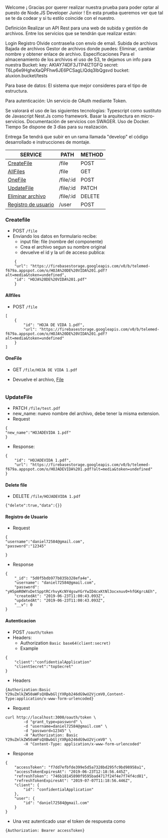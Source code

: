 Welcome
¡ Gracias por querer realizar nuestra prueba para poder optar al puesto de Node.JS Developer Junior ! En esta prueba queremos ver que tal se te da codear y si tu estilo coincide con el nuestro.

Definición
Realizar un API Rest para una web de subida y gestión de archivos. Entre los servicios que se tendrán que realizar están:

Login
Registro
Olvide contraseña con envío de email.
Subida de archivos
Bajada de archivos
Gestor de archivos donde puedes: Eliminar, cambiar nombre y obtener enlace de archivo.
Especificaciones
Para el almacenamiento de los archivos el uso de S3, te dejamos un info para nuestra Bucket:
key: AKIAY74DF3JTP4IZTGFQ secret: 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 bucket: aluxion.bucket/tests

Para base de datos:
El sistema que mejor consideres para el tipo de estructura.

Para autenticación:
Un servicio de OAuth mediante Token.

Se valorará el uso de las siguientes tecnologías:
Typescript como sustituto de Javascript
Nest.Js como framework.
Basar la arquitectura en micro-servicios.
Documentación de servicios con SWAGER.
Uso de Docker.
Tiempo
Se dispone de 3 días para su realización.

Entrega
Se tendrá que subir en un rama llamada "develop" el código desarrollado e instrucciones de montaje.


| SERVICE    | PATH    | METHOD | 
| --------|---------|-------|
| [CreateFile](#createfile)| /file | POST    |
| [AllFiles](#allfiles) | /file | GET    |
| [OneFile](#onefile)| /file/:id | POST    |
| [UpdateFile](#updatefile)| /file/:id | PATCH    |
| [Eliminar archivo](#delete-file)| /file/:id | DELETE    |
| [Registro de usuario](#registro-de-usuario)| /user | POST    |

### Createfile

  * POST `/file`
  * Enviando los datos en formulario recibe:
    * input file: file (nombre del componente)
    * Crea el archivo segun su nombre original
    * devuelve el id y la url de acceso publica:

```
    {
    "url": "https://firebasestorage.googleapis.com/v0/b/telemed-f679a.appspot.com/o/HOJA%20DE%20VIDA%201.pdf?alt=media&token=undefined",
    "id": "HOJA%20DE%20VIDA%201.pdf"
    }
```

#### Allfiles

 * POST `/file`

```
[
    {
        "id": "HOJA DE VIDA 1.pdf",
        "url": "https://firebasestorage.googleapis.com/v0/b/telemed-f679a.appspot.com/o/HOJA%20DE%20VIDA%201.pdf?alt=media&token=undefined"
    }
]
```
 
#### OneFile

* GET `/file/HOJA DE VIDA 1.pdf`

* Devuelve el archivo, [File](https://cloud.google.com/nodejs/docs/reference/storage/1.3.x/File)
```

```

### UpdateFile

* PATCH `/file/test.pdf`
* new_name: nuevo nombre del archivo, debe tener la misma extension. 
* Request
```
{
"new_name":"HOJADEVIDA 1.pdf"
}
```
* Response:
```
{
    "id": "HOJADEVIDA 1.pdf",
    "url": "https://firebasestorage.googleapis.com/v0/b/telemed-f679a.appspot.com/o/HOJADEVIDA%201.pdf?alt=media&token=undefined"
}
```


#### Delete file

* DELETE `/file/HOJADEVIDA 1.pdf`
```
{"delete":true,"data":{}}
```



####  Registro de Usuario
* Request
```
{
"username":"daniel72584@gmail.com",
"password":"12345"
	
}
```
* Response
```
{
    "_id": "5d0f5bdb977b835b328efa4e",
    "username": "daniel72584@gmail.com",
    "password": "yH5pmR0WYxDetSpptRCrhvyKcNY4gswYGrYwID4cxKtNl3ocxnuv0+hfGKgrcAEh",
    "createdAt": "2019-06-23T11:00:43.093Z",
    "updatedAt": "2019-06-23T11:00:43.093Z",
    "__v": 0
}
```
#### Autenticacion
* POST `/oauth/token`
* Headers:
  * Authorization `Basic base64(client:secret)`
  * Example
```
{
    "client":"confidentialApplication"
    "clientSecret":"topSecret"
}
```
* Headers
```
{Authorization:Basic Y29uZmlkZW50aWFsQXBwbGljYXRpb246dG9wU2VjcmV0,Content-Type:application/x-www-form-urlencoded}
```
* Request
```
curl http://localhost:3000/oauth/token \
        -d "grant_type=password" \
        -d "username=daniel72584@gmail.com" \
        -d "password=12345" \
        -H "Authorization: Basic Y29uZmlkZW50aWFsQXBwbGljYXRpb246dG9wU2VjcmV0" \
        -H "Content-Type: application/x-www-form-urlencoded"

```

* Response
```
{
    "accessToken": "f7dd7efbfde399e5d5a7328bd295fc9bd98958a1",
    "accessTokenExpiresAt": "2019-06-23T12:18:56.445Z",
    "refreshToken": "746b18145890f9595bad4717f24f4e7f74f4cd81",
    "refreshTokenExpiresAt": "2019-07-07T11:18:56.446Z",
    "client": {
        "id": "confidentialApplication"
    },
    "user": {
        "id": "daniel72584@gmail.com"
    }
}
```

 * Una vez autenticado usar el token de respuesta como 
 ```
 {Authorization: Bearer accessToken}
 ```